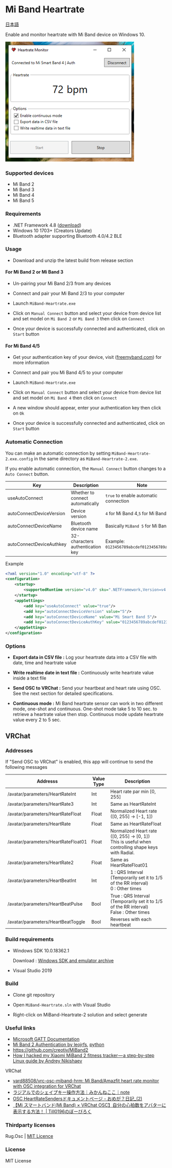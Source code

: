 # Mi Band Heartrate
[日本語](README.ja.md)

Enable and monitor heartrate with Mi Band device on Windows 10.

![miband heartrate](https://github.com/Eryux/miband-heartrate/raw/master/mibandheatrate-screen.png "Mi Band Heartrate screen")

### Supported devices

* Mi Band 2
* Mi Band 3
* Mi Band 4
* Mi Band 5


### Requirements

* .NET Framework 4.8 ([download](https://dotnet.microsoft.com/download/dotnet-framework/net48))
* Windows 10 1703+ (Creators Update)
* Bluetooth adapter supporting Bluetooth 4.0/4.2 BLE


### Usage

* Download and unzip the latest build from release section

#### For Mi Band 2 or Mi Band 3

* Un-pairing your Mi Band 2/3 from any devices

* Connect and pair your Mi Band 2/3 to your computer

* Launch `MiBand-Heartrate.exe`

* Click on `Manual Connect` button and select your device from device list and set model on `Mi Band 2` or `Mi Band 3` then click on `Connect`

* Once your device is successfully connected and authenticated, click on `Start` button

#### For Mi Band 4/5

* Get your authentication key of your device, visit ([freemyband.com](http://www.freemyband.com/)) for more information

* Connect and pair you Mi Band 4/5 to your computer

* Launch `MiBand-Heartrate.exe`

* Click on `Manual Connect` button and select your device from device list and set model on `Mi Band 4` then click on `Connect`

* A new window should appear, enter your authentication key then click on `Ok`

* Once your device is successfully connected and authenticated, click on `Start` button


### Automatic Connection

You can make an automatic connection by setting `MiBand-Heartrate-2.exe.config` in the same directory as `MiBand-Heartrate-2.exe`.

If you enable automatic connection, the `Manual Connect` button changes to a `Auto Connect` button.

|Key|Description|Note|
|-|-|-|
|useAutoConnect|Whether to connect automatically|`true` to enable automatic connection|
|autoConnectDeviceVersion|Device version|`4` for Mi Band 4,`5` for Mi Band 5|
|autoConnectDeviceName|Bluetooth device name|Basically `MiBand 5` for Mi Band 5|
|autoConnectDeviceAuthkey|32-characters authentication key|Example: `0123456789abcdef0123456789abcdef`|

Example
``` xml
<?xml version="1.0" encoding="utf-8" ?>
<configuration>
    <startup> 
        <supportedRuntime version="v4.0" sku=".NETFramework,Version=v4.8" />
    </startup>
    <appSettings>
        <add key="useAutoConnect" value="true"/>
        <add key="autoConnectDeviceVersion" value="5"/>
        <add key="autoConnectDeviceName" value="Mi Smart Band 5"/>
        <add key="autoConnectDeviceAuthKey" value="0123456789abcdef0123456789abcdef"/>
    </appSettings>
</configuration>
```


### Options

* **Export data in CSV file :** Log your heartrate data into a CSV file with date, time and heartrate value

* **Write realtime date in text file :** Continuously write heartrate value inside a text file

* **Send OSC to VRChat :** Send your heartbeat and heart rate using OSC. See the next section for detailed specifications.

* **Continuous mode :** Mi Band heartrate sensor can work in two different mode, one-shot and continuous. One-shot mode take 5 to 10 sec. to retrieve a heartrate value then stop. Continuous mode update heartrate value every 2 to 5 sec.


## VRChat
### Addresses

If "Send OSC to VRChat" is enabled, this app will continue to send the following messages

|Addresss|Value Type|Description|
|-|-|-|
|/avatar/parameters/HeartRateInt|Int|Heart rate par min [0, 255]|
|/avatar/parameters/HeartRate3|Int|Same as HeartRateInt|
|/avatar/parameters/HeartRateFloat|Float|Normalized Heart rate ([0, 255] -> [-1, 1])|
|/avatar/parameters/HeartRate|Float|Same as HeartRateFloat|
|/avatar/parameters/HeartRateFloat01|Float|Normalized Heart rate ([0, 255] -> [0, 1]) <br> This is useful when controlling shape keys with Radial.|
|/avatar/parameters/HeartRate2|Float|Same as HeartRateFloat01|
|/avatar/parameters/HeartBeatInt|Int|1 : QRS Interval (Temporarily set it to 1/5 of the RR interval) <br> 0 : Other times|
|/avatar/parameters/HeartBeatPulse|Bool|True : QRS Interval (Temporarily set it to 1/5 of the RR interval) <br> False : Other times|
|/avatar/parameters/HeartBeatToggle|Bool|Reverses with each heartbeat|

### Build requirements

* Windows SDK 10.0.18362.1

  Download : [Windows SDK and emulator archive](https://developer.microsoft.com/en-US/windows/downloads/sdk-archive/)
* Visual Studio 2019


### Build

* Clone git repository

* Open `MiBand-Heartrate.sln` with Visual Studio

* Right-click on MiBand-Heartrate-2 solution and select generate


### Useful links

* [Microsoft GATT Documentation](https://docs.microsoft.com/fr-fr/windows/uwp/devices-sensors/bluetooth-low-energy-overview)
* [Mi Band 2 Authentication by leojrfs](https://leojrfs.github.io/writing/miband2-part1-auth/#reference), [python](https://github.com/leojrfs/miband2)
* https://github.com/creotiv/MiBand2
* [How I hacked my Xiaomi MiBand 2 fitness tracker — a step-by-step Linux guide by Andrey Nikishaev](https://medium.com/machine-learning-world/how-i-hacked-xiaomi-miband-2-to-control-it-from-linux-a5bd2f36d3ad)

VRChat
* [vard88508/vrc-osc-miband-hrm: Mi Band/Amazfit heart rate monitor with OSC integration for VRChat](https://github.com/vard88508/vrc-osc-miband-hrm)
* [ラジアルでのシェイプキー操作方法｜みかんねここ｜note](https://note.com/citron_vr/n/n7d54ebaebd83)
* [OSC HeartRateSendersドキュメントページ - おめが？日記_(2)](https://omega.hatenadiary.jp/entry/2022/02/27/035024)
* [【Mi スマートバンド(Mi Band) × VRChat OSC】自分の心拍数をアバターに表示する方法！ | Till0196のぼーびろく](https://till0196.com/post16907)


### Thirdparty licenses
Rug.Osc | [MIT Licence](https://bitbucket.org/rugcode/rug.osc/wiki/License)


### License

MIT License

